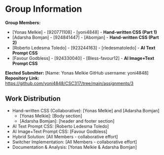 # Group Information

**Group Members:**
- [Yonas Melkie] - [920771108] - [yoni4848] - **Hand-written CSS (Part 1)**
- [Adarsha Bomjan] - [924841447] - [Abomjan] - **Hand-written CSS (Part 2)**
- [Roberto Ledesma Toledo] - [923244163] - [rledesmatoledo] - **AI Text Prompt CSS**
- [Favour Godbless] - [924330040] - [Bless-favour12] - **AI Image+Text Prompt CSS** 

**Elected Submitter:** [Name: Yonas Melkie GitHub username: yoni4848]
**Repository Link:** https://github.com/yoni4848/CSC317/tree/main/assignments/3

## Work Distribution
- Hand-written CSS (Collaborative): [Yonas Melkie] and [Adarsha Bomjan]
  - [Yonas Melkie]: [Body section]
  - [Adarsha Bomjan]: [header and footer section]
- AI Text Prompt CSS: [Roberto Ledesma Toledo]
- AI Image+Text Prompt CSS: [Favour Godbless]
- Hybrid Solution: [All Members - collaborative effort]
- Switcher Implementation: [All Members - collaborative effort]
- Documentation & Analysis: [Yonas Melkie & Adarsha Bomjan]